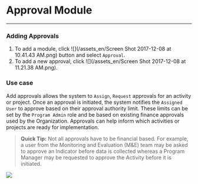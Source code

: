 # Approval Module

---

### Adding Approvals

1. To add a module, click ![](/assets_en/Screen Shot 2017-12-08 at 10.41.43 AM.png) button and select `Approval`. 
2. To add a new approval, click ![](/assets_en/Screen Shot 2017-12-08 at 11.21.38 AM.png).

### Use case 
Add approvals allows the system to `Assign`, `Request` approvals for an activity or project. Once an approval is initiated, the system notifies the `Assigned User` to approve based on their approval authority limit. These limits can be set by the `Program Admin` role and be based on existing finance approvals used by the Organization. Approvals can help inform which activities or projects are ready for implementation.

> **Quick Tip:** 
Not all approvals have to be financial based. For example, a user from the Monitoring and Evaluation \(M&E\) team may be asked to approve an Indicator before data is collected whereas a Program Manager may be requested to approve the Activity before it is initiated.

![](https://lh5.googleusercontent.com/r2p6h3dNqs5IicYofSNPqPfTlhGhU7sEYbcO7M-Kv9yrVyUQOESvJ58g_MlER0r3KRerb_FPPFnVrTjBELcS1ieH1qikExneKi2BcJ0qpdT-cTtNHEOsZXHlt-9qPqCxC154Ji0E)

